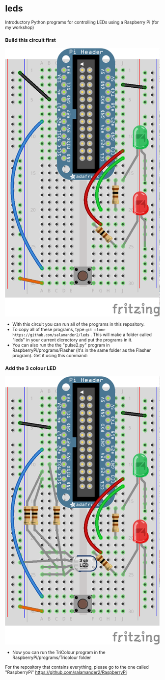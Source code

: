 leds
====

Introductory Python programs for controlling LEDs using a Raspberry Pi (for my workshop)

### Build this circuit first
![one](https://raw.githubusercontent.com/salamander2/leds/master/RPICircuit1_bb.png)


* With this circuit you can run all of the programs in this repository.
* To copy all of these programs, type `git clone https://github.com/salamander2/leds` . This will make a folder called "leds" in your current dicrectory and put the programs in it.
* You can also run the the "pulse2.py" program in RaspberryPi/programs/Flasher  (it's in the same folder as the Flasher program). Get it using this command:

### Add the 3 colour LED
![two](https://raw.githubusercontent.com/salamander2/leds/master/RPICircuit2_bb.png)

* Now you can run the TriColour program in the RaspberryPi/programs/Tricolour folder

For the repository that contains everything, please go to the one called "RaspberryPi" https://github.com/salamander2/RaspberryPi
